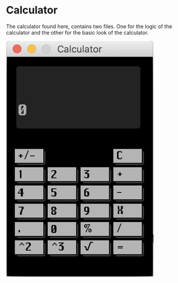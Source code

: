 # Calculator

The calculator found here, contains two files. One for the logic of the calculator and the other for the basic look of the calculator.

![Calculator](https://github.com/NarenAnandh/DigitalCalculator/blob/master/Calculator/Calculator.png)

